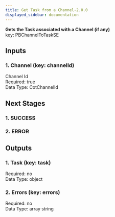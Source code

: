```yaml
---  
title: Get Task from a Channel-2.0.0  
displayed_sidebar: documentation  
---  
```

**Gets the Task associated with a Channel (if any)**  
key: PBChannelToTaskSE  
  
## Inputs  
### 1. Channel (key: channelId)  
Channel Id  
Required: true  
Data Type: CotChannelId   
## Next Stages  
### 1. SUCCESS  
  
### 2. ERROR  
  
## Outputs  
### 1. Task (key: task)  
  
Required: no  
Data Type: object   
### 2. Errors (key: errors)  
  
Required: no  
Data Type: array string
